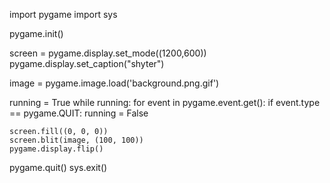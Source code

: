 import pygame
import sys

pygame.init()

screen = pygame.display.set_mode((1200,600))
pygame.display.set_caption("shyter")

image = pygame.image.load('background.png.gif')

running = True
while running:
    for event in pygame.event.get():
        if event.type == pygame.QUIT:
            running = False


    screen.fill((0, 0, 0))  
    screen.blit(image, (100, 100))
    pygame.display.flip()

pygame.quit()
sys.exit()
